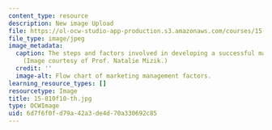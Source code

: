 ```yaml
---
content_type: resource
description: New image Upload
file: https://ol-ocw-studio-app-production.s3.amazonaws.com/courses/15-810-marketing-management-fall-2010/6d7f6f0fd79a42a3de4d70a330692c85_15-810f10-th.jpg
file_type: image/jpeg
image_metadata:
  caption: The steps and factors involved in developing a successful marketing strategy.
    (Image courtesy of Prof. Natalie Mizik.)
  credit: ''
  image-alt: Flow chart of marketing management factors.
learning_resource_types: []
resourcetype: Image
title: 15-810f10-th.jpg
type: OCWImage
uid: 6d7f6f0f-d79a-42a3-de4d-70a330692c85
---
```

